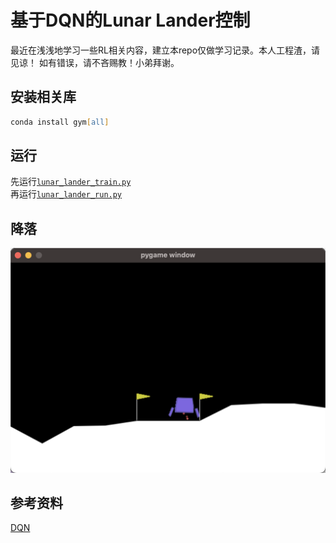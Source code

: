 # 基于DQN的Lunar Lander控制

最近在浅浅地学习一些RL相关内容，建立本repo仅做学习记录。本人工程渣，请见谅！
如有错误，请不吝赐教！小弟拜谢。

## 安装相关库

```zsh
conda install gym[all]
```

## 运行

先运行[`lunar_lander_train.py`](./lunar_lander_train.py)  
再运行[`lunar_lander_run.py`](./lunar_lander_run.py)

## 降落

![landing](./landing.png)

## 参考资料

[DQN](https://pytorch.org/tutorials/intermediate/reinforcement_q_learning.html)
